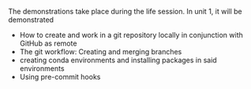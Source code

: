 The demonstrations take place during the life session. In unit 1, it will be demonstrated
- How to create and work in a git repository locally in conjunction with GitHub as remote
- The git workflow: Creating and merging branches
- creating conda environments and installing packages in said environments
- Using pre-commit hooks
